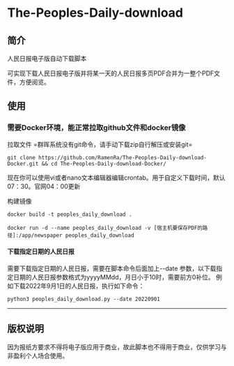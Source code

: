 # The-Peoples-Daily-download

## 简介
人民日报电子版自动下载脚本

可实现下载人民日报电子版并将某一天的人民日报多页PDF合并为一整个PDF文件，方便阅览。

## 使用

### 需要Docker环境，能正常拉取github文件和docker镜像

拉取文件
=群晖系统没有git命令，请手动下载zip自行解压或安装git=
```
git clone https://github.com/RamenRa/The-Peoples-Daily-download-Docker.git && cd The-Peoples-Daily-download-Docker/
```
现在你可以使用vi或者nano文本编辑器编辑crontab。用于自定义下载时间，默认07：30。官网04：00更新

构建镜像
```
docker build -t peoples_daily_download .

docker run -d --name peoples_daily_download -v [宿主机要保存PDF的路径]:/app/newspaper peoples_daily_download
```

#### 下载指定日期的人民日报

需要下载指定日期的人民日报，需要在脚本命令后面加上--date 参数，以下载指定日期的人民日报参数格式为yyyyMMdd，月日小于10时，需要前方0补位。
例如下载2022年9月1日的人民日报，执行如下命令：
```shell
python3 peoples_daily_download.py --date 20220901
```

--------------------------

## 版权说明
因为报纸方要求不得将电子版应用于商业，故此脚本也不得用于商业，仅供学习与非盈利个人场合使用。


